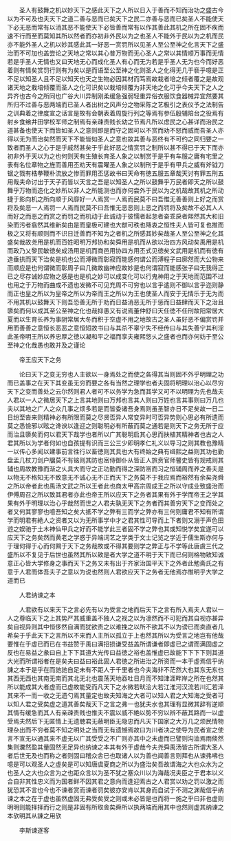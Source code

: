 <!-- { "loadSidebar": true } -->
　　圣人有鼓舞之机以妙天下之感此天下之人所以日入于善而不知而治功之盛古今以为不可及也夫天下之道二善与恶而已矣天下之民二亦善与恶而已矣圣人不能使天下必无恶而常有以消其恶不能使天下必皆善而常有以作其善此其机之所在固不疾而速不行而至而莫知其所以然者而亦初非外民以为之也圣人不能外于民以为之机而民亦不能外圣人之机以妙其感此其一好恶一赏罚所以见圣人至公至神之化言天下之盛治而不可加也盖尝论之天地之常以其心普万物而无心圣人之常以其情顺万事而无情若是乎圣人无情也又曰天地无心而成化圣人有心而无为若是乎圣人无为也今而好恶着则有情矣赏罚行则有为矣以是而语至公至神之化则圣人之化得无几于亵乎噫是正不足以知圣人且不足以知天也天之生物必因其材而笃焉故栽者培之倾者覆之是故观诸天地之栽培倾覆而圣人之化可识矣以栽培倾覆为非天地之化可乎今夫天下之人之异齐也古今之所同也广谷大川异制刚柔缓急强弱轻重异俗衣服饮食器械异宜然要其所归不过善与恶两端而已圣人者出树之风声分之物采陈之艺极引之表仪予之法制告之训典着之律度宣之话言是故有会朝表着周旋行列之等焉有参伍殷辅陪台之役焉有射乡食飨井田学校军师之制焉有亲疎贵贱长幼之节焉凡所以虑民之心甚详而治民之道甚备也使天下而皆如圣人之意则即是而守之固可以不赏而劝不怒而威而吾圣人亦得以无为而治矣然而天下不能皆如圣人之意也故其善与恶终有不可约之同归要之一致者而圣人之心于是乎戚然甚矣于乎此好恶之情赏罚之制所以甚不得已于天下而亦初非外于天以为之也何则天有生殖长育圣人象之以制赏于是乎有车服之庸有宅里之表有名位章物之旌而善用丕劝天有震曜圣人象之以制刑于是乎有甲兵之威有斧钺刀锯之戮有梏拲鞭朴流放之惨而罪用丕惩故书曰天命有徳五服五章哉天讨有罪五刑五用哉夫命讨出于天子而皆以天言之吾是以知圣人之所以鼓舞乎万民者即天之所以鼓舞乎万物而造化之妙所以非人之所能测也而亦何尝外于民以为之机哉故其机之所动捷于影向机之所向顺于风靡好一人焉赏一人焉而民莫不曰吾惟无善善则上好之而赏将及矣恶一人焉罚一人焉而民莫不曰吾惟无恶恶则上恶之而罚将及矣故不必其人人而好之而恶之而赏之而罚之而机动于此诚动于彼懦者起怠者奋乖戾者熙然其大和旧染而污者翕然其维新矣由是而皇极可建也大猷可秩也降衷之恒性夫人皆可复也推而极之又将有顺则而不识日迁善而不知为之者机之所感其妙矣哉圣人至公至神之化其盛矣哉故尧用是机而百姓昭明万邦协和矣舜用是机而从欲以治四方风动矣禹用是机而政乃乂黎民敏徳矣成汤用是机而商邑用协四方用丕式见徳矣文武用是机而有徳有造垂拱而天下治矣是机也公而溥微而彰寂而能感何谓公而溥程子曰廓然而大公物来而顺应是也何谓微而彰周子曰几微故幽神应故妙是也何谓寂而能感张子曰无我得正已之尽存诚妙应物之感是也是机之妙可以成变化可以行鬼神用之于天地而范围不过也用之于万物而曲成不遗也发微不可见充周不可穷也以言乎逺则不御以言乎迩则静而正也皇之所以为皇帝之所以为帝而王之所以为王也使圣人而安于无情乐于无为而不用其机以鼓舞天下则吾恐善无所于劝而日益消恶无所于惩而日益肆而天下之治且隳矣而何以成其至公至神之化也哉抑愚又有说焉董仲舒曰天任徳不任刑故阳常居大夏而以生育长养为事阴常居大冬而积于空虚不用之地故古之圣人虽好恶不偏赏罚并用而善善之意恒长恶恶之意恒短故书曰与其杀不辜宁失不经传曰与其失善宁其利淫此圣帝明王所以养忠厚之徳以凝和平之福而享夫雍熙悠乆之盛者也而亦何妨于至公至神之化哉愚也敢并及之谨论

　　帝王应天下之务

　　论曰天下之变无穷也人主欲以一身焉处之而使之各得其当则固不外乎明理之功而已盖事之在天下其变虽无穷而要之各有当然之理学也者夫固将明理以治心以尽穷天下之变而善处之云尔然则君人者可不以务学为急而其学又可不以明理为先也哉夫人君以一人之微居天下之上言其地则曰万邦也言其人则曰万姓也言其事则曰万几也夫以其地之广人之众几事之烦多若是而皆委诸吾身焉则虽圣智亦日不足矣故一日二日纷至沓来则精神必有所限而莫之尽贤否异人常变异时可否异势则心思必有所遗而莫之悉憸邪以眩之谗谀以逢迎之则聪明必有所蔽而莫之通若是则天下之务无所于应而治且隳矣而何以君天下哉学也者所以广其聪明启其心思而扶植其精神者也古之人君其所以为学者何如也自孩提有识而三公三少即明孝仁礼义以导习之则其教也豫精一以传心多闻以建事前言徃行以畜徳则其具也大有终始之典有缉熙之益则其功也勤盘盂几杖刀剑户牖莫不有铭则其防也宻侍御仆从皆正人旅贲官师瞽史皆有规戒则其辅也周故教豫而渐之乆具大而守之正功勤而得之深防宻而习之恒辅周而养之善夫是以物无不格知无不致意无不诚心无不正而天下之务莫不于我应焉而裕然有余矣尧舜之所以帝者此也禹汤文武之所以王者此也商太甲高宗周成王之所以守成业致盛治而伊傅周召之所以致其君者亦此也帝王所以应天下之务者其果有外于学而帝王之学其果有外于明理以治心乎哉然而世之人君夫孰无天下之务者而其善穷天下之变而处之者又何其寥寥也噫吾知之矣大抵不学之弊有三而学之弊亦有三何则庸君不知有所谓学而明君有絶人之资者又以为无所事学中才之君其性可导而上下者则又溺于声色田逰之娱驰于土木神仙甲兵之好而不能学此三者固不学之弊也其或知悦学矣宜遂可以应天下之务矣然而黄老之学惑于异端词艺之学类于文士记览之学近于儒生斯亦何与于理何得于心而何闗于天下之务哉故或不得其要则学之弊正与不学等此唐虞三代之盛所以不复见于后世也虽然其所以致是者大学之道不明于天下而已何则格物致知诚意正心皆大学修身之事而天下之务又未有出于齐家治国平天下之外者此勉斋氏之有意于人君而体吾夫子之意以为说也然则人君欲应天下之务者无他焉亦惟明乎大学之道而已

　　人君纳谏之本

　　人君欲有以来天下之言必先有以为受言之地而后天下之言有所入焉夫人君以一人之尊临天下之上其势严其威重盖不独人之视之以为凛然而不可犯而其自视亦甚异矣自视异则其中恒侈然自满而犹欲责之以难挽之以所不欲其不以为谤已而卖直者几希矣于乎此天下之言所以不来而人主所以孤立于上也然其所以为受言之地岂有他哉要惟在于虚已而已在书益赞于禹曰满招损谦受益盖所谓谦者即虚已之谓而满固虚之反也在易益之彖曰自上下下其道大光传曰益徳之裕也盖惟虚已故能下下下下则其道大光而所谓裕者在是矣夫曰益曰裕此固人君徳之所进治之所资而一本于虚焉信乎纳諌之本于是乎在而訑訑自足未有不距人于千里者也今夫海非不茫然大也其东无东也其西无西也其南无南而其北无北也震荡天地吞吐日月而不知津涯畔岸之所在也然其所以能成其大者虚而已虚故能受而凡天下之水微若畎浍大若江淮河汉流若川汇若泽其来不一而一收之无遗勺焉其量定也故夫知海之大者可以知人君之大知海之受者可以知人君之受矣虚之道其善矣哉天下之言之弗一也犹夫水也其理有显微其辞有逆顺其情有缓急而其人有亲疎贵贱也惟夫不震以威不絶以势不穷以辨不蔽其路而一以虚受焉夫然后下无匿情上无遗聴君无蔽明臣无隐忠而凡天下国家之大万几之烦民情物理杂出而不穷者莫不知之明处之当而无有遗憾焉故曰为川者决之使导为民者宣之使言不宣无以通其来不虚无以广其受受之不广则亦其中之未虚而已譬则沟洫焉雨倐然集则瀵然盈其量固然无足异也纳谏之本其有外于虚哉今夫尧舜禹汤皆古所谓大圣人者后世无及也而称之者则固曰稽众舎已也取诸人以为善也闻善言则拜也从谏弗咈也噫是可以观圣人之虚矣是可以知唐虞夏商之所以为盛治矣吾故谓海之大也众水为之也圣人之大也众言为之也距众言以为圣不犹之塞众川以为海哉况夫臣之于君本以义合自非其性忠义而为国者鲜不因其君之意向而逢迎焉古之人君赏以劝之罚以激之而犹恐其不言也今也不谏者赏而谏者罚矣彼亦安肯以其身而自试于不测之渊哉信乎纳谏之本之在于虚也虽然虚固无弗受矣受之则或未必皆是也而将一施之乎曰非也虚则明明则能择择而行之则是非固有所取舎矣舜所以执两端而用其中也然则虚其纳谏之本欤明其从諌之用欤

　　李斯谏逐客

